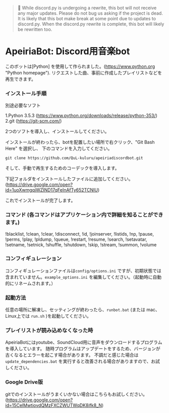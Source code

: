 > :loudspeaker: While discord.py is undergoing a rewrite, this bot will not receive any major updates. Please do not bug us asking if the project is dead. It is likely that this bot make break at some point due to updates to discord.py. When the discord.py rewrite is complete, this bot will likely be rewritten too.

# ApeiriaBot: Discord用音楽bot

このボットは[Python] を使用して作られました。(https://www.python.org "Python homepage"). リクエストした曲、事前に作成したプレイリストなどを再生できます。
### インストール手順

別途必要なソフト

1.Python 3.5.3 (https://www.python.org/downloads/release/python-353/)
2.git (https://git-scm.com/)

2つのソフトを導入し、インストールしてください。

インストールが終わったら、botを配置したい場所で右クリック、"Git Bash Here" を選択し、
下のコマンドを入力してください。

`git clone https://github.com/QuL-kuluru/apeiriadiscordbot.git`

そして、手動で再生するためのコーデックを導入します。

下記フォルダをインストールしたファイルに追加してください。
(https://drive.google.com/open?id=1uoXwmgqjWZIND17qFeInAfTy652TCNIU)

これでインストールが完了します。

### コマンド (各コマンドはアプリケーション内で詳細を知ることができます。)

!blacklist, !clean, !clear, !disconnect, !id, !joinserver, !listids, !np, !pause, !perms, !play, !pldump, !queue, !restart, !resume, !search, !setavatar, !setname, !setnick, !shuffle, !shutdown, !skip, !stream, !summon, !volume

### コンフィギュレーション

コンフィギュレーションファイルは`config/options.ini` ですが、初期状態では含まれていません。`example_options.ini` を編集してください。（起動時に自動的にリネームされます。）

### 起動方法
任意の場所に解凍し、セッティングが終わったら、`runbot.bat` (または mac、Linux上では `run.sh` )を起動してください。

### プレイリストが読み込めなくなった時
ApeiriaBotにはyoutube、SoundCloud用に音声をダウンロードするプログラムを導入しています。
随時プログラムはアップデートをするため、バージョンが古くなるとエラーを起こす場合があります。
不調だと感じた場合は `update_dependencies.bat` を実行すると改善される場合がありますので、お試しください。

### Google Drive版
gitでのインストールがうまくいかない場合はこちらもお試しください。
(https://drive.google.com/open?id=15CelMwtiovdQMzFXCZWUTWqDK8ifk8_N)
